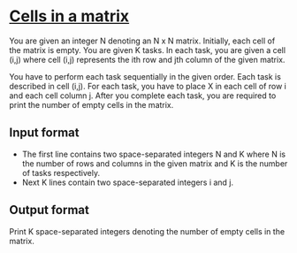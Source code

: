 # [Cells in a matrix][link]

You are given an integer N denoting an N x N matrix. Initially, each cell of the matrix is empty. You are given K tasks. In each task, you are given a cell (i,j) where cell (i,j) represents the ith row and jth column of the given matrix.

You have to perform each task sequentially in the given order. Each task is described in cell (i,j). For each task, you have to place X in each cell of row i and each cell column j. After you complete each task, you are required to print the number of empty cells in the matrix.

## Input format

- The first line contains two space-separated integers N and K where N is the number of rows and columns in the given matrix and K is the number of tasks respectively.
- Next K lines contain two space-separated integers i and j.

## Output format

Print K space-separated integers denoting the number of empty cells in the matrix.

[link]: https://www.hackerearth.com/practice/data-structures/hash-tables/basics-of-hash-tables/practice-problems/algorithm/easy-23-6031def9/
